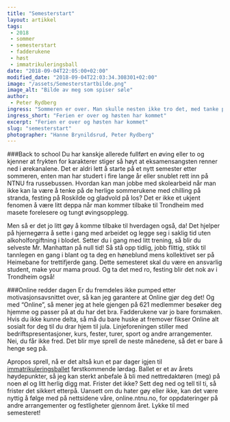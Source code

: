 ```yaml
---
title: "Semesterstart"
layout: artikkel
tags: 
 - 2018
 - sommer
 - semesterstart
 - fadderukene
 - høst
 - immatrikuleringsball
date: "2018-09-04T22:05:00+02:00"
modified_date: "2018-09-04T22:03:34.308301+02:00"
image: "/assets/Semesterstartbilde.png"
image_alt: "Bilde av meg som spiser søle"
author:
 - Peter Rydberg
ingress: "Sommeren er over. Man skulle nesten ikke tro det, med tanke på den syke varmen og det hissige magmaregnet Norge har opplevd de siste tre månedene, men sommeren er faktisk over. Med høstens ankomst har vi studenter også fått ansvar for å returnere tilbake til hverdagen. Huff."
ingress_short: "Ferien er over og høsten har kommet"
excerpt: "Ferien er over og høsten har kommet"
slug: "semesterstart"
photographer: "Hanne Brynildsrud, Peter Rydberg"
---
```

###Back to school
Du har kanskje allerede fullført en øving eller to og kjenner at frykten for karakterer stiger så høyt at eksamensangsten renner ned i ørekanalene. Det er aldri lett å starte på et nytt semester etter sommeren, enten man har studert i fire lange år eller snublet rett inn på NTNU fra russebussen. Hvordan kan man jobbe med skolearbeid når man ikke kan la være å tenke på de herlige sommerukene med chilling på stranda, festing på Roskilde og gladvold på Ios? Det er ikke et ukjent fenomen å være litt deppa når man kommer tilbake til Trondheim med masete forelesere og tungt øvingsopplegg.

Men så er det jo litt gøy å komme tilbake til hverdagen også, da! Det hjelper på hjernegørra å sette i gang med arbeidet og legge seg i saklig tid uten alkoholforgiftning i blodet. Setter du i gang med litt trening, så blir du selveste Mr. Manhattan på null tid! Så stå opp tidlig, jobb flittig, stikk til tannlegen en gang i blant og ta deg en høneblund mens kollektivet ser på Heimebane for trettifjerde gang. Dette semesteret skal du være en ansvarlig student, make your mama proud. Og ta det med ro, festing blir det nok av i Trondheim også!

###Online redder dagen
Er du fremdeles ikke pumped etter motivasjonsavsnittet over, så kan jeg garantere at Online gjør deg det! Og med “Online”, så mener jeg at hele gjengen på 621 medlemmer besøker deg hjemme og passer på at du har det bra. Fadderukene var jo bare forsmaken. Hvis du ikke kunne delta, så må du bare huske at fremover fikser Online alt sosialt for deg til du drar hjem til jula. Linjeforeningen stiller med bedriftspresentasjoner, kurs, fester, turer, sport og andre arrangementer. Nei, du får ikke fred. Det blir mye sprell de neste månedene, så det er bare å henge seg på.

Apropos sprell, nå er det altså kun et par dager igjen til [immatrikuleringsballet](https://online.ntnu.no/events/553/immatrikuleringsball-2018/) førstkommende lørdag. Ballet er et av årets høydepunkter, så jeg kan sterkt anbefale å bli med nettredaktøren (meg) på noen øl og litt herlig digg mat. Frister det ikke? Sett deg ned og tell til ti, så frister det sikkert etterpå. Uansett om du hater gøy eller ikke, kan det være nyttig å følge med på nettsidene våre, online.ntnu.no, for oppdateringer på andre arrangementer og festligheter gjennom året. Lykke til med semesteret!